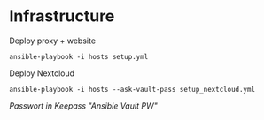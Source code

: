 # Infrastructure

Deploy proxy + website
```
ansible-playbook -i hosts setup.yml
```

Deploy Nextcloud
```
ansible-playbook -i hosts --ask-vault-pass setup_nextcloud.yml
```
*Passwort in Keepass "Ansible Vault PW"*
